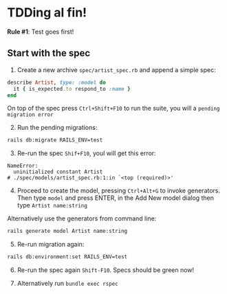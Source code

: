 # TDDing al fin!

**Rule #1**: Test goes first!

## Start with the spec

1. Create a new archive `spec/artist_spec.rb` and append a simple spec:

```ruby
describe Artist, type: :model do
  it { is_expected.to respond_to :name }
end
```

On top of the spec press `Ctrl+Shift+F10` to run the suite, you will a `pending migration error`

2. Run the pending migrations:
```bash
rails db:migrate RAILS_ENV=test
```

3. Re-run the spec `Shif+F10`, youl will get this error:
```
NameError:
  uninitialized constant Artist
# ./spec/models/artist_spec.rb:1:in `<top (required)>'
```

4. Proceed to create the model, pressing `Ctrl+Alt+G` to invoke generators. Then type `model` and press ENTER, in the Add New model dialog then type `Artist name:string` 

Alternatively use the generators from command line:

```bash
rails generate model Artist name:string
```

5. Re-run migration again:
```bash
rails db:environment:set RAILS_ENV=test
```

6. Re-run the spec again `Shift-F10`. Specs should be green now!

7. Alternatively run `bundle exec rspec`
